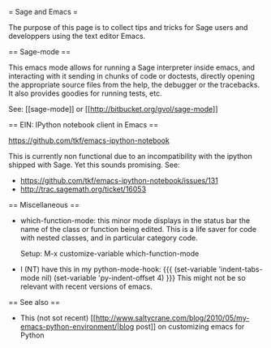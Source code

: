 = Sage and Emacs =

The purpose of this page is to collect tips and tricks for Sage users
and developpers using the text editor Emacs.

== Sage-mode ==

This emacs mode allows for running a Sage interpreter inside emacs,
and interacting with it sending in chunks of code or doctests,
directly opening the appropriate source files from the help, the
debugger or the tracebacks. It also provides goodies for running
tests, etc.

See: [[sage-mode]] or [[http://bitbucket.org/gvol/sage-mode]]

== EIN: IPython notebook client in Emacs ==

https://github.com/tkf/emacs-ipython-notebook

This is currently non functional due to an incompatibility with the
ipython shipped with Sage. Yet this sounds promising. See:

- https://github.com/tkf/emacs-ipython-notebook/issues/131
- http://trac.sagemath.org/ticket/16053

== Miscellaneous ==

- which-function-mode: this minor mode displays in the status bar the
  name of the class or function being edited. This is a life saver for
  code with nested classes, and in particular category code.

  Setup: M-x customize-variable which-function-mode

- I (NT) have this in my python-mode-hook:
  {{{
  (set-variable 'indent-tabs-mode nil)
  (set-variable 'py-indent-offset 4)
  }}}
  This might not be so relevant with recent versions of emacs.

== See also ==

- This (not sot recent) [[http://www.saltycrane.com/blog/2010/05/my-emacs-python-environment/|blog post]] on customizing emacs for Python
